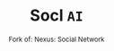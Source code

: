 <h1 align="center">Socl <code>AI</code></h1> 





<p align="center">
<small>Fork of: <a herf="https://github.com/gauravjot/social-network">Nexus: Social Network</a></small>
</p>


